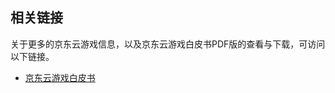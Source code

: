 ## 相关链接

关于更多的京东云游戏信息，以及京东云游戏白皮书PDF版的查看与下载，可访问以下链接。

- [京东云游戏白皮书](https://jdcloud-marketing.oss.cn-north-1.jcloudcs.com/WhitePaper/JD-Gaming-Cloud.pdf)
